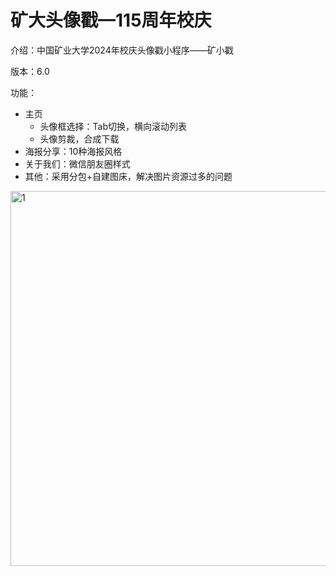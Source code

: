 # 矿大头像戳—115周年校庆

介绍：中国矿业大学2024年校庆头像戳小程序——矿小戳

版本：6.0

功能：
- 主页
  - 头像框选择：Tab切换，横向滚动列表
  - 头像剪裁，合成下载
- 海报分享：10种海报风格
- 关于我们：微信朋友圈样式
- 其他：采用分包+自建图床，解决图片资源过多的问题

<img width="600" alt="1" src="https://raw.githubusercontent.com/abiscuit9/cumt_touxiang/edit/main/README.jpg">
